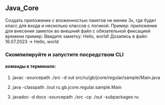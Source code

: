 ﻿## Java_Core
Создать приложение с вложенностью пакетов не менее 3х, где будет класс для входа и несколько классов с логикой. Пример: приложение для внесения заметок во внешний файл с обязательной фиксацией времени
пример:
Введите заметку: Hello, world!
Дозапись в файл: 16.07.2023 -> Hello, world

### Скомпилируйте и запустите посредством CLI

#### команды в терминале:
1. javac -sourcepath ./src -d out src/ru/gb/jcore/regular/sample/Main.java

2. java -classpath ./out ru.gb.jcore.regular.sample.Main

3. javadoc -d docs -sourcepath ./src -cp ./out -subpackages ru


